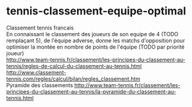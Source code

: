 # tennis-classement-equipe-optimal
Classement tennis francais<br>
En connaissant le classement des joueurs de son equipe de 4 (TODO remplaçant 5), de l'équipe adverse, donne les matchs d'opposition pour optimiser la montée en nombre de points de l'équipe (TODO par priorité joueur)<br>
http://www.team-tennis.fr/classement/les-principes-du-classement-au-tennis/regles-de-calcul-du-classement-au-tennis.html
 http://www.classement-tennis.com/regles/calcul/bilan/regles_classement.htm <br>
Pyramide des classements http://www.team-tennis.fr/classement/les-principes-du-classement-au-tennis/la-pyramide-du-classement-au-tennis.html



